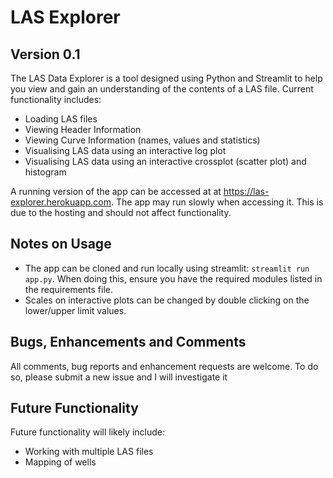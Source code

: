# LAS Explorer
## Version 0.1

The LAS Data Explorer is a tool designed using Python and Streamlit to help you view and gain an understanding of the contents of a LAS file. Current functionality includes:
* Loading LAS files
* Viewing Header Information
* Viewing Curve Information (names, values and statistics)
* Visualising LAS data using an interactive log plot
* Visualising LAS data using an interactive crossplot (scatter plot) and histogram


A running version of the app can be accessed at at https://las-explorer.herokuapp.com. The app may run slowly when accessing it. This is due to the hosting and should not affect functionality.

## Notes on Usage
* The app can be cloned and run locally using streamlit: `streamlit run app.py`. When doing this, ensure you have the required modules listed in the requirements file.
* Scales on interactive plots can be changed by double clicking on the lower/upper limit values.

## Bugs, Enhancements and Comments
All comments, bug reports and enhancement requests are welcome. To do so, please submit a new issue and I will investigate it

## Future Functionality
Future functionality will likely include:
* Working with multiple LAS files
* Mapping of wells
